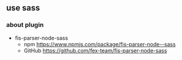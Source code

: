## use sass

### about plugin

- fis-parser-node-sass
    - npm https://www.npmjs.com/package/fis-parser-node--sass
    - GitHub https://github.com/fex-team/fis-parser-node-sass

